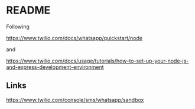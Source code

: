 # README

Following 

https://www.twilio.com/docs/whatsapp/quickstart/node

and

https://www.twilio.com/docs/usage/tutorials/how-to-set-up-your-node-js-and-express-development-environment

## Links

https://www.twilio.com/console/sms/whatsapp/sandbox